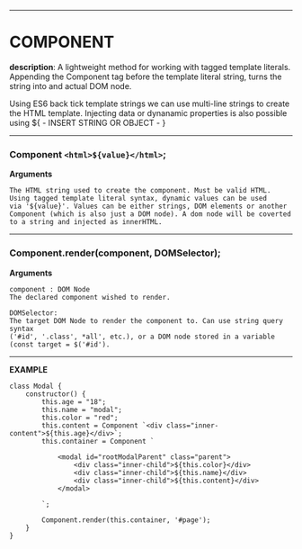 ******************************************** 
# COMPONENT

**description**: A lightweight method for working with tagged template literals. Appending the Component tag before the template literal string, turns the string into and actual DOM node.

Using ES6 back tick template strings we can use multi-line strings to create the HTML template. Injecting data or dynanamic properties is also possible using ${ - INSERT STRING OR OBJECT - }

********************************************

### Component `<html>${value}</html>`;

**Arguments**

	The HTML string used to create the component. Must be valid HTML. 
	Using tagged template literal syntax, dynamic values can be used 
	via '${value}'. Values can be either strings, DOM elements or another 
	Component (which is also just a DOM node). A dom node will be coverted 
	to a string and injected as innerHTML.


********************************************

### Component.render(component, DOMSelector);

**Arguments**

	component : DOM Node
	The declared component wished to render.

	DOMSelector: 
	The target DOM Node to render the component to. Can use string query syntax 
	('#id', '.class', *all', etc.), or a DOM node stored in a variable 
	(const target = $('#id'). 

********************************************

**EXAMPLE**

 	class Modal {
		constructor() {
			this.age = "18";
			this.name = "modal";
			this.color = "red";
			this.content = Component `<div class="inner-content">${this.age}</div>`;
			this.container = Component `
	
				<modal id="rootModalParent" class="parent">
					<div class="inner-child">${this.color}</div>
					<div class="inner-child">${this.name}</div>
					<div class="inner-child">${this.content}</div>
				</modal>
	
			`;
	
			Component.render(this.container, '#page');
		}
	}
